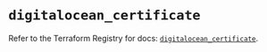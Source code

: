 # `digitalocean_certificate`

Refer to the Terraform Registry for docs: [`digitalocean_certificate`](https://registry.terraform.io/providers/digitalocean/digitalocean/2.47.0/docs/resources/certificate).
